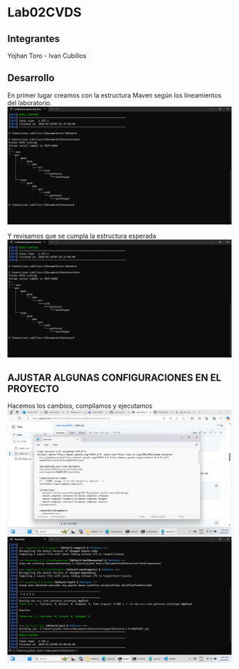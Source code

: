 # Lab02CVDS
## Integrantes
Yojhan Toro - Ivan Cubillos
## Desarrollo

En primer lugar creamos con la estructura Maven según los lineamientos del laboratorio.
![alt text](image/imageI%20(1).png)

Y revisamos que se cumpla la estructura esperada
![alt text](image/imageI%20(1).png)

## AJUSTAR ALGUNAS CONFIGURACIONES EN EL PROYECTO

Hacemos los cambios, compilamos y ejecutamos 
![alt text](image/image.png)
![alt text](image/image-1.png)